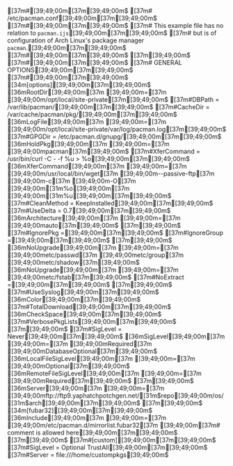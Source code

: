 [37m#[39;49;00m[37m[39;49;00m$
[37m# /etc/pacman.conf[39;49;00m[37m[39;49;00m$
[37m#[39;49;00m[37m[39;49;00m$
[37m# This example file has no relation to `pacman.ijs`[39;49;00m[37m[39;49;00m$
[37m# but is of configuration of Arch Linux's package manager `pacman`.[39;49;00m[37m[39;49;00m$
[37m#[39;49;00m[37m[39;49;00m$
[37m[39;49;00m$
[37m#[39;49;00m[37m[39;49;00m$
[37m# GENERAL OPTIONS[39;49;00m[37m[39;49;00m$
[37m#[39;49;00m[37m[39;49;00m$
[34m[options][39;49;00m[37m[39;49;00m$
[36mRootDir[39;49;00m[37m     [39;49;00m=[37m [39;49;00m/opt/local/site-private[37m[39;49;00m$
[37m#DBPath      = /var/lib/pacman/[39;49;00m[37m[39;49;00m$
[37m#CacheDir    = /var/cache/pacman/pkg/[39;49;00m[37m[39;49;00m$
[36mLogFile[39;49;00m[37m     [39;49;00m=[37m [39;49;00m/opt/local/site-private/var/log/pacman.log[37m[39;49;00m$
[37m#GPGDir      = /etc/pacman.d/gnupg/[39;49;00m[37m[39;49;00m$
[36mHoldPkg[39;49;00m[37m      [39;49;00m=[37m [39;49;00mpacman[37m[39;49;00m$
[37m#XferCommand = /usr/bin/curl -C - -f %u > %o[39;49;00m[37m[39;49;00m$
[36mXferCommand[39;49;00m[37m [39;49;00m=[37m [39;49;00m/usr/local/bin/wget[37m [39;49;00m--passive-ftp[37m [39;49;00m-c[37m [39;49;00m-O[37m [39;49;00m[31m%o[39;49;00m[37m [39;49;00m[31m%u[39;49;00m[37m[39;49;00m$
[37m#CleanMethod = KeepInstalled[39;49;00m[37m[39;49;00m$
[37m#UseDelta    = 0.7[39;49;00m[37m[39;49;00m$
[36mArchitecture[39;49;00m[37m [39;49;00m=[37m [39;49;00mauto[37m[39;49;00m$
[37m[39;49;00m$
[37m#IgnorePkg   =[39;49;00m[37m[39;49;00m$
[37m#IgnoreGroup =[39;49;00m[37m[39;49;00m$
[37m[39;49;00m$
[36mNoUpgrade[39;49;00m[37m [39;49;00m=[37m [39;49;00metc/passwd[37m [39;49;00metc/group[37m [39;49;00metc/shadow[37m[39;49;00m$
[36mNoUpgrade[39;49;00m[37m [39;49;00m=[37m [39;49;00metc/fstab[37m[39;49;00m$
[37m#NoExtract   =[39;49;00m[37m[39;49;00m$
[37m[39;49;00m$
[37m#UseSyslog[39;49;00m[37m[39;49;00m$
[36mColor[39;49;00m[37m[39;49;00m$
[37m#TotalDownload[39;49;00m[37m[39;49;00m$
[36mCheckSpace[39;49;00m[37m[39;49;00m$
[37m#VerbosePkgLists[39;49;00m[37m[39;49;00m$
[37m[39;49;00m$
[37m#SigLevel = Never[39;49;00m[37m[39;49;00m$
[36mSigLevel[39;49;00m[37m    [39;49;00m=[37m [39;49;00mRequired[37m [39;49;00mDatabaseOptional[37m[39;49;00m$
[36mLocalFileSigLevel[39;49;00m[37m [39;49;00m=[37m [39;49;00mOptional[37m[39;49;00m$
[36mRemoteFileSigLevel[39;49;00m[37m [39;49;00m=[37m [39;49;00mRequired[37m[39;49;00m$
[37m[39;49;00m$
[36mServer[39;49;00m[37m [39;49;00m=[37m [39;49;00mftp://ftp9.yaphatchpotchgen.net/[31m$repo[39;49;00m/os/[31m$arch[39;49;00m[37m[39;49;00m$
[37m[39;49;00m$
[34m[fubar32][39;49;00m[37m[39;49;00m$
[36mInclude[39;49;00m[37m [39;49;00m=[37m [39;49;00m/etc/pacman.d/mirrorlist.fubar32[37m [39;49;00m[37m# comment is allowed here[39;49;00m[37m[39;49;00m$
[37m[39;49;00m$
[37m#[custom][39;49;00m[37m[39;49;00m$
[37m#SigLevel = Optional TrustAll[39;49;00m[37m[39;49;00m$
[37m#Server = file:///home/custompkgs[39;49;00m$
